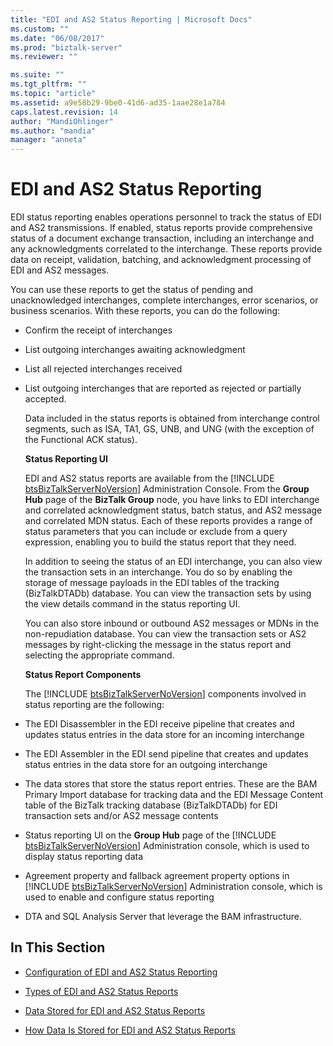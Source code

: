 ```yaml
---
title: "EDI and AS2 Status Reporting | Microsoft Docs"
ms.custom: ""
ms.date: "06/08/2017"
ms.prod: "biztalk-server"
ms.reviewer: ""

ms.suite: ""
ms.tgt_pltfrm: ""
ms.topic: "article"
ms.assetid: a9e58b29-9be0-41d6-ad35-1aae28e1a784
caps.latest.revision: 14
author: "MandiOhlinger"
ms.author: "mandia"
manager: "anneta"
---
```

# EDI and AS2 Status Reporting
EDI status reporting enables operations personnel to track the status of EDI and AS2 transmissions. If enabled, status reports provide comprehensive status of a document exchange transaction, including an interchange and any acknowledgments correlated to the interchange. These reports provide data on receipt, validation, batching, and acknowledgment processing of EDI and AS2 messages.  
  
 You can use these reports to get the status of pending and unacknowledged interchanges, complete interchanges, error scenarios, or business scenarios. With these reports, you can do the following:  
  
- Confirm the receipt of interchanges  
  
- List outgoing interchanges awaiting acknowledgment  
  
- List all rejected interchanges received  
  
- List outgoing interchanges that are reported as rejected or partially accepted.  
  
  Data included in the status reports is obtained from interchange control segments, such as ISA, TA1, GS, UNB, and UNG (with the exception of the Functional ACK status).  
  
  **Status Reporting UI**  
  
  EDI and AS2 status reports are available from the [!INCLUDE [btsBizTalkServerNoVersion](../includes/btsbiztalkservernoversion-md.md)] Administration Console. From the <strong>Group Hub</strong> page of the <strong>BizTalk Group</strong> node, you have links to EDI interchange and correlated acknowledgment status, batch status, and AS2 message and correlated MDN status. Each of these reports provides a range of status parameters that you can include or exclude from a query expression, enabling you to build the status report that they need.  
  
  In addition to seeing the status of an EDI interchange, you can also view the transaction sets in an interchange. You do so by enabling the storage of message payloads in the EDI tables of the tracking (BizTalkDTADb) database. You can view the transaction sets by using the view details command in the status reporting UI.  
  
  You can also store inbound or outbound AS2 messages or MDNs in the non-repudiation database. You can view the transaction sets or AS2 messages by right-clicking the message in the status report and selecting the appropriate command.  
  
  **Status Report Components**  
  
  The [!INCLUDE [btsBizTalkServerNoVersion](../includes/btsbiztalkservernoversion-md.md)] components involved in status reporting are the following:  
  
- The EDI Disassembler in the EDI receive pipeline that creates and updates status entries in the data store for an incoming interchange  
  
- The EDI Assembler in the EDI send pipeline that creates and updates status entries in the data store for an outgoing interchange  
  
- The data stores that store the status report entries. These are the BAM Primary Import database for tracking data and the EDI Message Content table of the BizTalk tracking database (BizTalkDTADb) for EDI transaction sets and/or AS2 message contents  
  
- Status reporting UI on the <strong>Group Hub</strong> page of the [!INCLUDE [btsBizTalkServerNoVersion](../includes/btsbiztalkservernoversion-md.md)] Administration console, which is used to display status reporting data  
  
- Agreement property and fallback agreement property options in [!INCLUDE [btsBizTalkServerNoVersion](../includes/btsbiztalkservernoversion-md.md)] Administration console, which is used to enable and configure status reporting  
  
- DTA and SQL Analysis Server that leverage the BAM infrastructure.  
  
## In This Section  
  
-   [Configuration of EDI and AS2 Status Reporting](../core/configuration-of-edi-and-as2-status-reporting.md)  
  
-   [Types of EDI and AS2 Status Reports](../core/types-of-edi-and-as2-status-reports.md)  
  
-   [Data Stored for EDI and AS2 Status Reports](../core/data-stored-for-edi-and-as2-status-reports.md)  
  
-   [How Data Is Stored for EDI and AS2 Status Reports](../core/how-data-is-stored-for-edi-and-as2-status-reports.md)